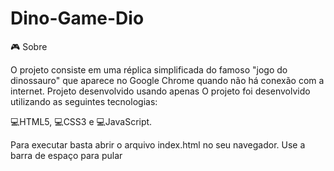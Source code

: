 # Dino-Game-Dio

🎮️ Sobre

O projeto consiste em uma réplica simplificada do famoso "jogo do dinossauro" que aparece no Google Chrome quando não há conexão com a internet.
Projeto desenvolvido usando apenas
O projeto foi desenvolvido utilizando as seguintes tecnologias:

💻️HTML5, 💻️CSS3 e  💻️JavaScript.

Para executar basta abrir o arquivo index.html no seu navegador.
Use a barra de espaço para pular



